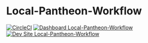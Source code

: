 # Local-Pantheon-Workflow

[![CircleCI](https://circleci.com/gh/keepyourreceipt/Local-Pantheon-Workflow.svg?style=shield)](https://circleci.com/gh/keepyourreceipt/Local-Pantheon-Workflow)
[![Dashboard Local-Pantheon-Workflow](https://img.shields.io/badge/dashboard-Local_Pantheon_Workflow-yellow.svg)](https://dashboard.pantheon.io/sites/a8bd7395-7b0f-4695-98a5-86f841ef2317#dev/code)
[![Dev Site Local-Pantheon-Workflow](https://img.shields.io/badge/site-Local_Pantheon_Workflow-blue.svg)](http://dev-Local-Pantheon-Workflow.pantheonsite.io/)